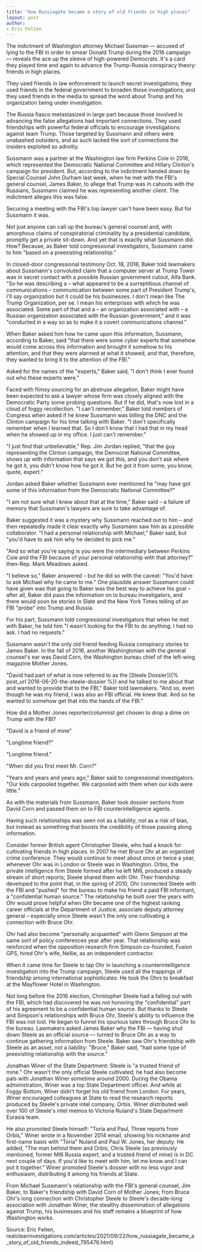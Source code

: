 ```yaml
---
title: "How Russiagate became a story of old friends in high places"
layout: post
author:
- Eric Felten
---
```


The indictment of Washington attorney Michael Sussman — accused of lying to the FBI in order to smear Donald Trump during the 2016 campaign — reveals the ace up the sleeve of high-powered Democrats. It's a card they played time and again to advance the Trump-Russia conspiracy theory: friends in high places.

They used friends in law enforcement to launch secret investigations; they used friends in the federal government to broaden those investigations; and they used friends in the media to spread the word about Trump and his organization being under investigation.

The Russia fiasco metastasized in large part because those involved in advancing the false allegations had important connections. They used friendships with powerful federal officials to encourage investigations against team Trump. Those targeted by Sussmann and others were unabashed outsiders, and as such lacked the sort of connections the insiders exploited so adroitly.

Sussmann was a partner at the Washington law firm Perkins Coie in 2016, which represented the Democratic National Committee and Hillary Clinton's campaign for president. But, according to the indictment handed down by Special Counsel John Durham last week, when he met with the FBI's general counsel, James Baker, to allege that Trump was in cahoots with the Russians, Sussmann claimed he was representing another client. The indictment alleges this was false.

Securing a meeting with the FBI's top lawyer can't have been easy. But for Sussmann it was.

Not just anyone can call up the bureau's general counsel and, with amorphous claims of conspiratorial criminality by a presidential candidate, promptly get a private sit-down. And yet that is exactly what Sussmann did. How? Because, as Baker told congressional investigators, Sussmann came to him "based on a preexisting relationship."

In closed-door congressional testimony Oct. 18, 2018, Baker told lawmakers about Sussmann's convoluted claim that a computer server at Trump Tower was in secret contact with a possible Russian government cutout, Alfa Bank. "So he was describing a – what appeared to be a surreptitious channel of communications – communication between some part of President Trump's, I'll say organization but it could be his businesses. I don't mean like The Trump Organization, per se. I mean his enterprises with which he was associated. Some part of that and a – an organization associated with – a Russian organization associated with the Russian government," and it was "conducted in a way so as to make it a covert communications channel."

When Baker asked him how he came upon this information, Sussmann, according to Baker, said "that there were some cyber experts that somehow would come across this information and brought it somehow to his attention, and that they were alarmed at what it showed, and that, therefore, they wanted to bring it to the attention of the FBI."

Asked for the names of the "experts," Baker said, "I don't think I ever found out who these experts were."

Faced with flimsy sourcing for an abstruse allegation, Baker might have been expected to ask a lawyer whose firm was closely aligned with the Democratic Party some probing questions. But if he did, that's now lost in a cloud of foggy recollection. "I can't remember," Baker told members of Congress when asked if he knew Sussmann was billing the DNC and the Clinton campaign for his time talking with Baker. "I don't specifically remember when I learned that. So I don't know that I had that in my head when he showed up in my office. I just can't remember."

"I just find that unbelievable," Rep. Jim Jordan replied, "that the guy representing the Clinton campaign, the Democrat National Committee, shows up with information that says we got this, and you don't ask where he got it, you didn't know how he got it. But he got it from some, you know, quote, expert."

Jordan asked Baker whether Sussmann ever mentioned he "may have got some of this information from the Democratic National Committee?"

"I am not sure what I knew about that at the time," Baker said – a failure of memory that Sussmann's lawyers are sure to take advantage of.

Baker suggested it was a mystery why Sussmann reached out to him – and then repeatedly made it clear exactly why Sussmann saw him as a possible collaborator. "I had a personal relationship with Michael," Baker said, but "you'd have to ask him why he decided to pick me."

"And so what you're saying is you were the intermediary between Perkins Coie and the FBI because of your personal relationship with that attorney?" then-Rep. Mark Meadows asked.

"I believe so," Baker answered – but he did so with the caveat: "You'd have to ask Michael why he came to me." One plausible answer Sussmann could have given was that going to Baker was the best way to achieve his goal – after all, Baker did pass the information on to bureau investigators, and there would soon be stories in Slate and the New York Times telling of an FBI "probe" into Trump and Russia.

For his part, Sussmann told congressional investigators that when he met with Baker, he told him "I wasn't looking for the FBI to do anything. I had no ask. I had no requests."

Sussmann wasn't the only old friend feeding Russia conspiracy stories to James Baker. In the fall of 2016, another Washingtonian with the general counsel's ear was David Corn, the Washington bureau chief of the left-wing magazine Mother Jones.

"David had part of what is now referred to as the [Steele Dossier]({% post_url 2016-06-20-the-steele-dossier %}) and he talked to me about that and wanted to provide that to the FBI," Baker told lawmakers. "And so, even though he was my friend, I was also an FBI official. He knew that. And so he wanted to somehow get that into the hands of the FBI."

How did a Mother Jones reporter/columnist get chosen to drop a dime on Trump with the FBI?

"David is a friend of mine"

"Longtime friend?"

"Longtime friend."

"When did you first meet Mr. Corn?"

"Years and years and years ago," Baker said to congressional investigators. "Our kids carpooled together. We carpooled with them when our kids were little."

As with the materials from Sussmann, Baker took dossier sections from David Corn and passed them on to FBI counterintelligence agents.

Having such relationships was seen not as a liability, not as a risk of bias, but instead as something that boosts the credibility of those passing along information.

Consider former British agent Christopher Steele, who had a knack for cultivating friends in high places. In 2007 he met Bruce Ohr at an organized crime conference. They would continue to meet about once or twice a year, whenever Ohr was in London or Steele was in Washington. Orbis, the private intelligence firm Steele formed after he left MI6, produced a steady stream of short reports; Steele shared them with Ohr. Their friendship developed to the point that, in the spring of 2010, Ohr connected Steele with the FBI and "pushed" for the bureau to make his friend a paid FBI informant, a "confidential human source." The relationship he built over the years with Ohr would prove helpful when Ohr became one of the highest ranking career officials at the Department of Justice, associate deputy attorney general – especially since Steele wasn't the only one cultivating a connection with Bruce Ohr.

Ohr had also become "personally acquainted" with Glenn Simpson at the same sort of policy conferences year after year. That relationship was reinforced when the opposition research firm Simpson co-founded, Fusion GPS, hired Ohr's wife, Nellie, as an independent contractor.

When it came time for Steele to tap Ohr in launching a counterintelligence investigation into the Trump campaign, Steele used all the trappings of friendship among international sophisticates: He took the Ohrs to breakfast at the Mayflower Hotel in Washington.

Not long before the 2016 election, Christopher Steele had a falling out with the FBI, which had discovered he was not honoring the "confidential" part of his agreement to be a confidential human source. But thanks to Steele and Simpson's relationships with Bruce Ohr, Steele's ability to influence the FBI was not lost. He began to funnel his spurious tales through Bruce Ohr to the bureau. Lawmakers asked James Baker why the FBI — having shut down Steele as an official source — turned to Bruce Ohr as a way to continue gathering information from Steele. Baker saw Ohr's friendship with Steele as an asset, not a liability: "Bruce," Baker said, "had some type of preexisting relationship with the source."

Jonathan Winer of the State Department: Steele is "a trusted friend of mine."
Ohr wasn't the only official Steele cultivated; he had also become pals with Jonathan Winer sometime around 2000. During the Obama administration, Winer was a top State Department officer. And while at Foggy Bottom, Winer didn't forget his old friend from London. For years, Winer encouraged colleagues at State to read the research reports produced by Steele's private intel company, Orbis. Winer distributed well over 100 of Steele's intel memos to Victoria Nuland's State Department Eurasia team.

He also promoted Steele himself: "Toria and Paul, Three reports from Orbis," Winer wrote in a November 2014 email, showing his nickname and first-name basis with "Toria" Nuland and Paul W. Jones, her deputy. He added, "The man behind them and Orbis, Chris Steele (as previously mentioned, former MI6 Russia expert, and a trusted friend of mine) is in DC next couple of days. If you'd like to meet with him, let me know and I can put it together." Winer promoted Steele's dossier with no less vigor and enthusiasm, distributing it among his friends at State.

From Michael Sussmann's relationship with the FBI's general counsel, Jim Baker, to Baker's friendship with David Corn of Mother Jones; from Bruce Ohr's long connection with Christopher Steele to Steele's decade-long association with Jonathan Winer, the stealthy dissemination of allegations against Trump, his businesses and his staff remains a blueprint of how Washington works.

Source: Eric Felten, realclearinvestigations.com/articles/2021/09/22/how\_russiagate\_became\_a\_story\_of\_old\_friends\_indeed\_795476.html)
